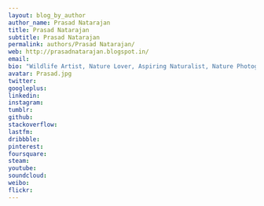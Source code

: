 ```yaml
---
layout: blog_by_author
author_name: Prasad Natarajan
title: Prasad Natarajan
subtitle: Prasad Natarajan
permalink: authors/Prasad Natarajan/
web: http://prasadnatarajan.blogspot.in/
email: 
bio: "Wildlife Artist, Nature Lover, Aspiring Naturalist, Nature Photographer, Blogger, based in Bangalore, India"
avatar: Prasad.jpg
twitter: 
googleplus:
linkedin:
instagram:
tumblr:
github:
stackoverflow:
lastfm:
dribbble:
pinterest:
foursquare:
steam:
youtube:
soundcloud:
weibo:
flickr:
---
```

